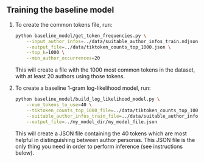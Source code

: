 ## Training the baseline model

1. To create the common tokens file, run:

   ```bash
   python baseline_model/get_token_frequencies.py \
       --input_author_infos=../data/suitable_author_infos_train.ndjson \
       --output_file=../data/tiktoken_counts_top_1000.json \
       --top_k=1000 \
       --min_author_occurrences=20
   ```

   This will create a file with the 1000 most common tokens in the dataset, with at least 20 authors using those tokens.

2. To create a baseline 1-gram log-likelihood model, run:

   ```bash
   python baseline_model/build_log_likelihood_model.py \
       --num_tokens_to_use=40 \
       --tiktoken_counts_top_1000_file=../data/tiktoken_counts_top_1000.json \
       --suitable_author_infos_train_file=../data/suitable_author_infos_train.ndjson \
       --output_file=../my_model_dir/my_model_file.json
   ```

   This will create a JSON file containing the 40 tokens which are most helpful in distinguishing between author personas. This JSON file is the only thing you need in order to perform inference (see instructions below).
